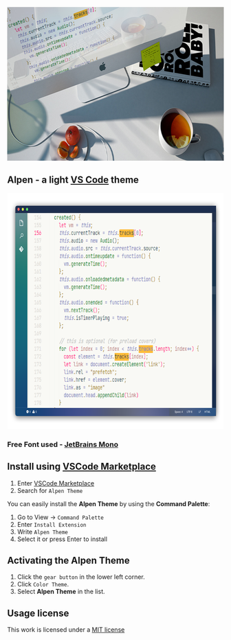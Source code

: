 <img src="https://github.com/luxelego/alpen_vscode_theme/raw/HEAD/img/top.jpg" width="700" height="358">

## Alpen - a light [VS Code](https://code.visualstudio.com) theme

<img src="https://github.com/luxelego/alpen_vscode_theme/raw/HEAD/img/look.png" width="700" height="550">

### Free Font used - [JetBrains Mono](https://www.jetbrains.com/lp/mono/)

## Install using [VSCode Marketplace](https://marketplace.visualstudio.com/items?itemName=Yoko-Luxelego.alpen)

1. Enter [VSCode Marketplace](https://marketplace.visualstudio.com/items?itemName=Yoko-Luxelego.alpen)
2. Search for `Alpen Theme`

You can easily install the **Alpen Theme** by using the **Command Palette**:

1. Go to View -> `Command Palette`
2. Enter `Install Extension`
3. Write `Alpen Theme`
4. Select it or press Enter to install

## Activating the Alpen Theme

1. Click the `gear button` in the lower left corner.
2. Click `Color Theme`.
3. Select **Alpen Theme** in the list.

## Usage license

This work is licensed under a [MIT license](https://github.com/luxelego/alpen_vscode_theme/blob/main/LICENSE)
